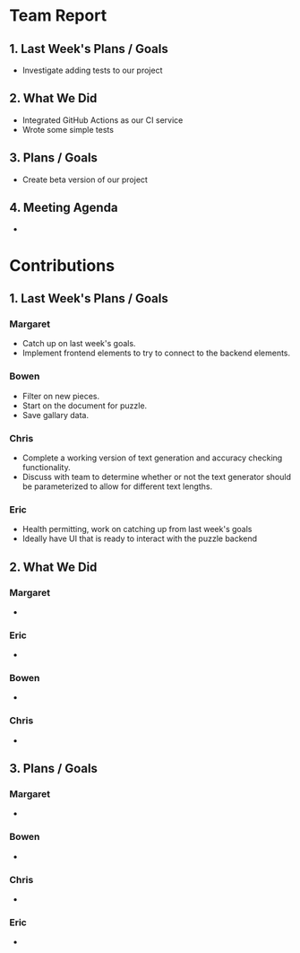 # Team Report
## 1. Last Week's Plans / Goals
- Investigate adding tests to our project
## 2. What We Did  
- Integrated GitHub Actions as our CI service
- Wrote some simple tests
## 3. Plans / Goals
- Create beta version of our project
## 4. Meeting Agenda
-
# Contributions  
## 1. Last Week's Plans / Goals
### Margaret
- Catch up on last week's goals.
- Implement frontend elements to try to connect to the backend elements.
### Bowen
- Filter on new pieces.
- Start on the document for puzzle.
- Save gallary data.
### Chris
- Complete a working version of text generation and accuracy checking functionality.
- Discuss with team to determine whether or not the text generator should be parameterized to allow for different text lengths.
### Eric  
- Health permitting, work on catching up from last week's goals
- Ideally have UI that is ready to interact with the puzzle backend

## 2. What We Did  
### Margaret
-
### Eric  
-
### Bowen
-
### Chris
-
## 3. Plans / Goals  
### Margaret
-
### Bowen
-
### Chris
-
### Eric  
-